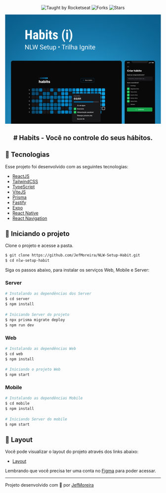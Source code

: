 <p align="center">
  <img src="https://img.shields.io/static/v1?label=Taught%20by&message=Rocketseat&color=white&labelColor=0ea5e9" alt="Taught by Rocketseat">
  <img src="https://img.shields.io/github/forks/JefMoreira/NLW-Setup-Habit?label=forks&message=MIT&color=white&labelColor=38BDF8" alt="Forks">
  <img src="https://img.shields.io/github/stars/JefMoreira/NLW-Setup-Habit?label=stars&message=MIT&color=white&labelColor=38BDF8" alt="Stars">
</p>

![](./.github/Cover.png)

<h2 align="center"># Habits - Você no controle do seus hábitos.</h2>

## 🚀 Tecnologias

Esse projeto foi desenvolvido com as seguintes tecnologias:

- [ReactJS](https://reactjs.org/)
- [TailwindCSS](https://tailwindcss.com/)
- [TypeScript](https://www.typescriptlang.org/)
- [ViteJS](https://vitejs.dev/)
- [Prisma](https://www.prisma.io/)
- [Fastify](https://www.fastify.io/)
- [Expo](https://expo.io/)
- [React Native](https://reactnative.dev/)
- [React Navigation](https://reactnavigation.org/)


## 🚀 Iniciando o projeto

Clone o projeto e acesse a pasta.

```bash
$ git clone https://github.com/JefMoreira/NLW-Setup-Habit.git
$ cd nlw-setup-habit
```

Siga os passos abaixo, para instalar os serviços Web, Mobile e Server:

### Server

```bash
# Instalando as dependências dos Server
$ cd server
$ npm install

# Iniciando Server do projeto 
$ npx prisma migrate deploy
$ npm run dev
```

### Web

```bash
# Instalando as dependências Web
$ cd web
$ npm install

# Iniciando o projeto Web
$ npm start
```
### Mobile

```bash
# Instalando as dependências Mobile
$ cd mobile
$ npm install

# Iniciando Server do mobile
$ npm start
```

## 🔖 Layout

Você pode visualizar o layout do projeto através dos links abaixo:

- [Layout](<https://www.figma.com/file/pJpaMSKVfCmPUMZJOVwquQ/Habits-(i)-(Community)?node-id=6%3A344&t=1UcC6dIPVGBxdhpz-1>)

Lembrando que você precisa ter uma conta no [Figma](http://figma.com/) para poder acessar.

---

Projeto desenvolvido com 💜 por [JefMoreira](https://github.com/JefMoreira)
